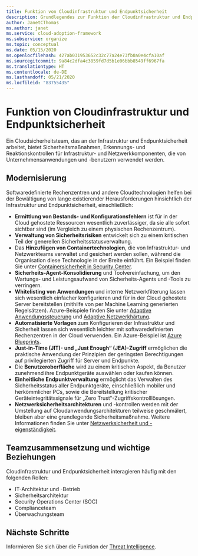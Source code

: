 ```yaml
---
title: Funktion von Cloudinfrastruktur und Endpunktsicherheit
description: Grundlegendes zur Funktion der Cloudinfrastruktur und Endpunktsicherheit.
author: JanetCThomas
ms.author: janet
ms.service: cloud-adoption-framework
ms.subservice: organize
ms.topic: conceptual
ms.date: 05/15/2020
ms.openlocfilehash: 427ab031953652c32c77a24e73fb0a0e4cfa10af
ms.sourcegitcommit: 9a84c2dfa4c3859fd7d5b1e06bbb8549ff6967fa
ms.translationtype: HT
ms.contentlocale: de-DE
ms.lasthandoff: 05/21/2020
ms.locfileid: "83755435"
---
```

# <a name="function-of-cloud-infrastructure-and-endpoint-security"></a>Funktion von Cloudinfrastruktur und Endpunktsicherheit

Ein Cloudsicherheitsteam, das an der Infrastruktur und Endpunktsicherheit arbeitet, bietet Sicherheitsmaßnahmen, Erkennungs- und Reaktionskontrollen für Infrastruktur- und Netzwerkkomponenten, die von Unternehmensanwendungen und -benutzern verwendet werden.

## <a name="modernization"></a>Modernisierung

Softwaredefinierte Rechenzentren und andere Cloudtechnologien helfen bei der Bewältigung von lange existierender Herausforderungen hinsichtlich der Infrastruktur und Endpunktsicherheit, einschließlich:

- **Ermittlung von Bestands- und Konfigurationsfehlern** ist für in der Cloud gehostete Ressourcen wesentlich zuverlässiger, da sie alle sofort sichtbar sind (im Vergleich zu einem physischen Rechenzentrum).
- **Verwaltung von Sicherheitsrisiken** entwickelt sich zu einem kritischen Teil der generellen Sicherheitsstatusverwaltung.
- Das **Hinzufügen von Containertechnologien**, die von Infrastruktur- und Netzwerkteams verwaltet und gesichert werden sollen, während die Organisation diese Technologie in der Breite einführt. Ein Beispiel finden Sie unter [Containersicherheit in Security Center](https://docs.microsoft.com/azure/security-center/container-security).
- **Sicherheits-Agent-Konsolidierung** und Toolvereinfachung, um den Wartungs- und Leistungsaufwand von Sicherheits-Agents und -Tools zu verringern.
- **Whitelisting von Anwendungen** und interne Netzwerkfilterung lassen sich wesentlich einfacher konfigurieren und für in der Cloud gehostete Server bereitstellen (mithilfe von per Machine Learning generierten Regelsätzen). Azure-Beispiele finden Sie unter [Adaptive Anwendungssteuerung](https://docs.microsoft.com/azure/security-center/security-center-adaptive-application) und [Adaptive Netzwerkhärtung](https://docs.microsoft.com/azure/security-center/security-center-adaptive-network-hardening).
- **Automatisierte Vorlagen** zum Konfigurieren der Infrastruktur und Sicherheit lassen sich wesentlich leichter mit softwaredefinierten Rechenzentren in der Cloud verwenden. Ein Azure-Beispiel ist [Azure Blueprints](https://docs.microsoft.com/azure/governance/blueprints/overview).
- **Just-in-Time (JIT)- und „Just Enough“ (JEA)-Zugriff** ermöglichen die praktische Anwendung der Prinzipien der geringsten Berechtigungen auf privilegierten Zugriff für Server und Endpunkte.
- Die **Benutzeroberfläche** wird zu einem kritischen Aspekt, da Benutzer zunehmend ihre Endpunktgeräte auswählen oder kaufen können.
- **Einheitliche Endpunktverwaltung** ermöglicht das Verwalten des Sicherheitsstatus aller Endpunktgeräte, einschließlich mobiler und herkömmlicher PCs, sowie die Bereitstellung kritischer Geräteintegritätssignale für „Zero Trust“-Zugriffskontrolllösungen.
- **Netzwerksicherheitsarchitekturen** und -kontrollen werden mit der Umstellung auf Cloudanwendungsarchitekturen teilweise geschmälert, bleiben aber eine grundlegende Sicherheitsmaßnahme. Weitere Informationen finden Sie unter [Netzwerksicherheit und -eigenständigkeit](https://docs.microsoft.com/azure/architecture/framework/security/network-security-containment).

## <a name="team-composition-and-key-relationships"></a>Teamzusammensetzung und wichtige Beziehungen

Cloudinfrastruktur und Endpunktsicherheit interagieren häufig mit den folgenden Rollen:

- IT-Architektur und -Betrieb
- Sicherheitsarchitektur
- Security Operations Center (SOC)
- Complianceteam
- Überwachungsteam

## <a name="next-steps"></a>Nächste Schritte

Informieren Sie sich über die Funktion der [Threat Intelligence](./cloud-security-threat-intelligence.md).

